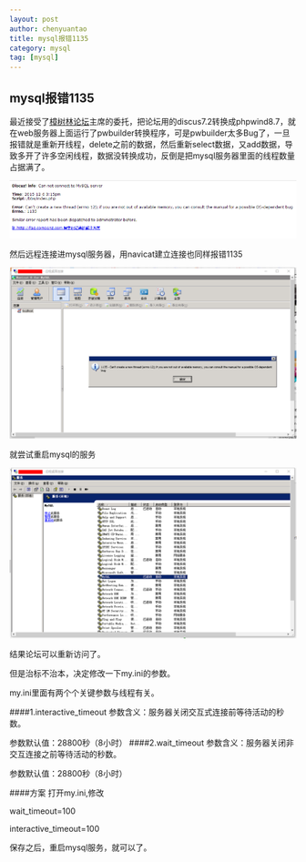 ```yaml
---
layout: post
author: chenyuantao
title: mysql报错1135
category: mysql
tag: [mysql]
---
```


## mysql报错1135

最近接受了[樟树林论坛]( http://qcjy.swu.edu.cn/bbs/)主席的委托，把论坛用的discus7.2转换成phpwind8.7，就在web服务器上面运行了pwbuilder转换程序，可是pwbuilder太多Bug了，一旦报错就是重新开线程，delete之前的数据，然后重新select数据，又add数据，导致多开了许多空闲线程，数据没转换成功，反倒是把mysql服务器里面的线程数量占据满了。

![qcjy1](/public/pic/qcjy1.png)

然后远程连接进mysql服务器，用navicat建立连接也同样报错1135

![qcjy2](/public/pic/qcjy2.png)

就尝试重启mysql的服务

![qcjy3](/public/pic/qcjy3.png)

结果论坛可以重新访问了。

但是治标不治本，决定修改一下my.ini的参数。

my.ini里面有两个个关键参数与线程有关。

####1.interactive_timeout
参数含义：服务器关闭交互式连接前等待活动的秒数。

参数默认值：28800秒（8小时）
####2.wait_timeout
参数含义：服务器关闭非交互连接之前等待活动的秒数。

参数默认值：28800秒（8小时）

####方案
打开my.ini,修改

wait_timeout=100

interactive_timeout=100

保存之后，重启mysql服务，就可以了。
